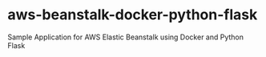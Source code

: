 # aws-beanstalk-docker-python-flask
Sample Application for AWS Elastic Beanstalk using Docker and Python Flask 
